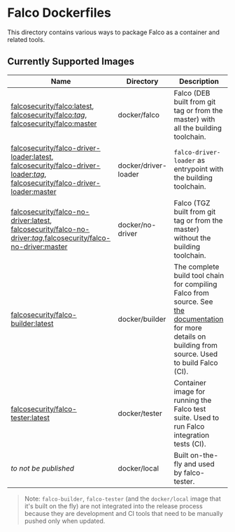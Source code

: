 # Falco Dockerfiles

This directory contains various ways to package Falco as a container and related tools.

## Currently Supported Images

| Name | Directory | Description |
|---|---|---|
| [falcosecurity/falco:latest](https://hub.docker.com/repository/docker/falcosecurity/falco), [falcosecurity/falco:_tag_](https://hub.docker.com/repository/docker/falcosecurity/falco), [falcosecurity/falco:master](https://hub.docker.com/repository/docker/falcosecurity/falco) | docker/falco | Falco (DEB built from git tag or from the master) with all the building toolchain. |
| [falcosecurity/falco-driver-loader:latest](https://hub.docker.com/repository/docker/falcosecurity/falco-driver-loader), [falcosecurity/falco-driver-loader:_tag_](https://hub.docker.com/repository/docker/falcosecurity/falco-driver-loader), [falcosecurity/falco-driver-loader:master](https://hub.docker.com/repository/docker/falcosecurity/falco-driver-loader) | docker/driver-loader | `falco-driver-loader` as entrypoint with the building toolchain. |
| [falcosecurity/falco-no-driver:latest](https://hub.docker.com/repository/docker/falcosecurity/falco-no-driver), [falcosecurity/falco-no-driver:_tag_](https://hub.docker.com/repository/docker/falcosecurity/falco-no-driver),[falcosecurity/falco-no-driver:master](https://hub.docker.com/repository/docker/falcosecurity/falco-no-driver) | docker/no-driver | Falco (TGZ built from git tag or from the master) without the building toolchain. |
| [falcosecurity/falco-builder:latest](https://hub.docker.com/repository/docker/falcosecurity/falco-builder) | docker/builder | The complete build tool chain for compiling Falco from source. See [the documentation](https://falco.org/docs/getting-started/source/) for more details on building from source. Used to build Falco (CI). |
| [falcosecurity/falco-tester:latest](https://hub.docker.com/repository/docker/falcosecurity/falco-tester) | docker/tester | Container image for running the Falco test suite. Used to run Falco integration tests (CI). |
| _to not be published_ | docker/local | Built on-the-fly and used by falco-tester. |

> Note: `falco-builder`, `falco-tester` (and the `docker/local` image that it's built on the fly) are not integrated into the release process because they are development and CI tools that need to be manually pushed only when updated.
